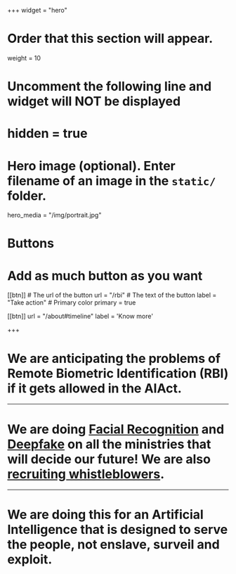 +++
widget = "hero"
# Order that this section will appear.
weight = 10

# Uncomment the following line and widget will NOT be displayed
# hidden = true

# Hero image (optional). Enter filename of an image in the `static/` folder.
hero_media = "/img/portrait.jpg"

# Buttons
# Add as much button as you want
[[btn]]
	# The url of the button
  url = "/rbi"
	# The text of the button
  label = "Take action"
	# Primary color
	primary = true

[[btn]]
  url = "/about#timeline"
  label = 'Know more'

+++

# We are anticipating the problems of Remote Biometric Identification (RBI) if it gets allowed in the AIAct.

---

# We are doing [Facial Recognition](/rbi) and [Deepfake](/deepfake) on all the ministries that will decide our future! We are also [recruiting whistleblowers](/leak-to-us).

---

# We are doing this for an Artificial Intelligence that is designed to serve the people, not enslave, surveil and exploit.
